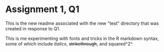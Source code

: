 
# **Assignment 1, Q1**

This is the new readme associated with the new "test" directory that was created in response to Q1. 

This is me experimenting with fonts and tricks in the R markdown syntax, some of which include *italics*, ~~strikethrough~~, and squared^2^. 

